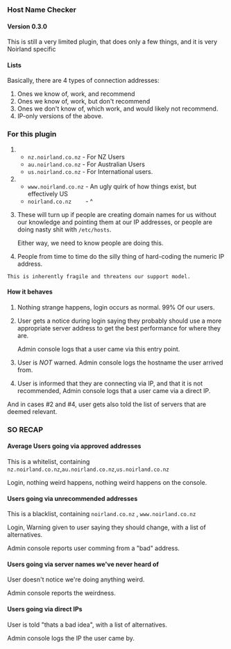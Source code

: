 ### Host Name Checker

#### Version 0.3.0

This is still a very limited plugin, that does only a few things,
     and it is very Noirland specific

#### Lists

Basically, there are 4 types of connection addresses:

  1. Ones we know of, work, and recommend
  2. Ones we know of, work, but don't recommend
  3. Ones we don't know of, which work, and would likely not recommend.
  4. IP-only versions of the above.

### For this plugin


  1.  - `nz.noirland.co.nz` - For NZ Users
      - `au.noirland.co.nz` - For Australian Users
      - `us.noirland.co.nz` - For International users.

  2.  - `www.noirland.co.nz` - An ugly quirk of how things exist, but effectively US
      - `noirland.co.nz    ` - ^

  3. These will turn up if people are creating domain names for us without our knowledge
      and pointing them at our IP addresses, or people are doing nasty shit with `/etc/hosts`.

      Either way, we need to know people are doing this.

  4. People from time to time do the silly thing of hard-coding the numeric IP address. 
  
    This is inherently fragile and threatens our support model.


#### How it behaves

  1. Nothing strange happens, login occurs as normal. 99% Of our users.

  2. User gets a notice during login saying they probably should use a more appropriate
      server address to get the best performance for where they are.

      Admin console logs that a user came via this entry point.

  3. User is *NOT* warned. Admin console logs the hostname the user arrived from.

  4. User is informed that they are connecting via IP, and that it is not recommended,
    Admin console logs that a user came via a direct IP.


And in cases #2 and #4, user gets also told the list of servers that are deemed relevant.


### SO RECAP

#### Average Users going via approved addresses

This is a whitelist, containing `nz.noirland.co.nz`,`au.noirland.co.nz`,`us.noirland.co.nz`

Login, nothing weird happens, nothing weird happens on the console.

#### Users going via unrecommended addresses

This is a blacklist, containing `noirland.co.nz` , `www.noirland.co.nz`

Login, Warning given to user saying they should change, with a list of alternatives.

Admin console reports user comming from a "bad" address.

#### Users going via server names we've never heard of

User doesn't notice we're doing anything weird.

Admin console reports the weirdness.

#### Users going via direct IPs

User is told "thats a bad idea", with a list of alternatives.

Admin console logs the IP the user came by.

